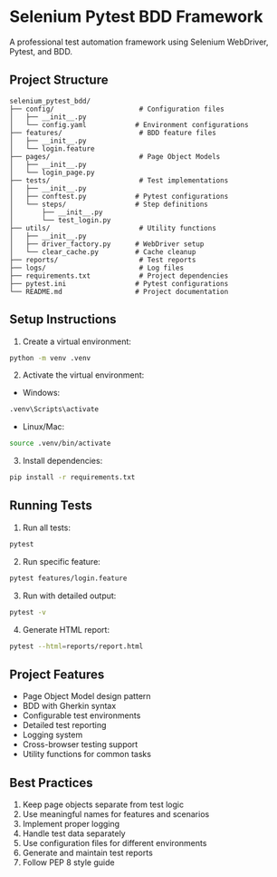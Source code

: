 # Selenium Pytest BDD Framework

A professional test automation framework using Selenium WebDriver, Pytest, and BDD.

## Project Structure
```
selenium_pytest_bdd/
├── config/                     # Configuration files
│   ├── __init__.py
│   └── config.yaml            # Environment configurations
├── features/                   # BDD feature files
│   ├── __init__.py
│   └── login.feature
├── pages/                      # Page Object Models
│   ├── __init__.py
│   └── login_page.py
├── tests/                      # Test implementations
│   ├── __init__.py
│   ├── conftest.py            # Pytest configurations
│   └── steps/                 # Step definitions
│       ├── __init__.py
│       └── test_login.py
├── utils/                      # Utility functions
│   ├── __init__.py
│   ├── driver_factory.py      # WebDriver setup
│   └── clear_cache.py         # Cache cleanup
├── reports/                    # Test reports
├── logs/                       # Log files
├── requirements.txt            # Project dependencies
├── pytest.ini                 # Pytest configurations
└── README.md                  # Project documentation
```

## Setup Instructions

1. Create a virtual environment:
```bash
python -m venv .venv
```

2. Activate the virtual environment:
- Windows:
```bash
.venv\Scripts\activate
```
- Linux/Mac:
```bash
source .venv/bin/activate
```

3. Install dependencies:
```bash
pip install -r requirements.txt
```

## Running Tests

1. Run all tests:
```bash
pytest
```

2. Run specific feature:
```bash
pytest features/login.feature
```

3. Run with detailed output:
```bash
pytest -v
```

4. Generate HTML report:
```bash
pytest --html=reports/report.html
```

## Project Features

- Page Object Model design pattern
- BDD with Gherkin syntax
- Configurable test environments
- Detailed test reporting
- Logging system
- Cross-browser testing support
- Utility functions for common tasks

## Best Practices

1. Keep page objects separate from test logic
2. Use meaningful names for features and scenarios
3. Implement proper logging
4. Handle test data separately
5. Use configuration files for different environments
6. Generate and maintain test reports
7. Follow PEP 8 style guide
